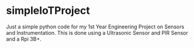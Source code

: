 # simpleIoTProject
Just a simple python code for my 1st Year Engineering Project on Sensors and Instrumentation. This is done using a Ultrasonic Sensor and PIR Sensor and a Rpi 3B+.
